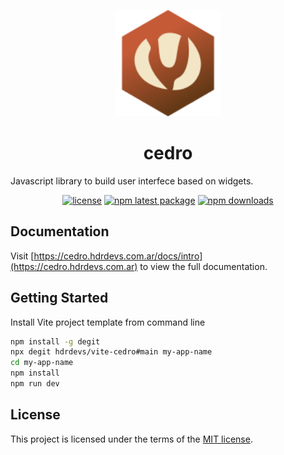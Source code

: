 <p align="center">
  <img src="https://raw.githubusercontent.com/hdrdevs/cedro/main/public/cedro-logo.svg" alt="Cedro" width="170">
</p>

<h1 align="center">cedro</h1>

Javascript library to build user interfece based on widgets.

<div align="center">

[![license](https://img.shields.io/badge/license-MIT-blue.svg)](https://github.com/hdrdevs/cedro/blob/HEAD/LICENSE)
[![npm latest package](https://img.shields.io/npm/v/cedro)](https://www.npmjs.com/package/cedro)
[![npm downloads](https://img.shields.io/npm/dm/cedro)](https://www.npmjs.com/package/cedro)

</div>

## Documentation

Visit [https://cedro.hdrdevs.com.ar/docs/intro](https://cedro.hdrdevs.com.ar) to view the full documentation.

## Getting Started

Install Vite project template from command line

```sh
npm install -g degit
npx degit hdrdevs/vite-cedro#main my-app-name
cd my-app-name
npm install
npm run dev
```

## License

This project is licensed under the terms of the
[MIT license](/LICENSE).
